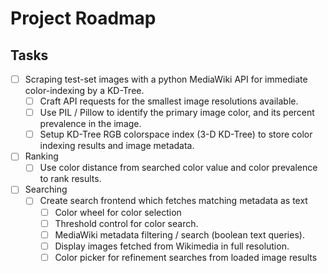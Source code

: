 # Project Roadmap

## Tasks

- [ ] Scraping test-set images with a python MediaWiki API for immediate color-indexing by a KD-Tree.
  - [ ] Craft API requests for the smallest image resolutions available.
  - [ ] Use PIL / Pillow to identify the primary image color, and its percent prevalence in the image.
  - [ ] Setup KD-Tree RGB colorspace index (3-D KD-Tree) to store color indexing results and image metadata.
- [ ] Ranking
  - [ ] Use color distance from searched color value and color prevalence to rank results.
- [ ] Searching
  - [ ] Create search frontend which fetches matching metadata as text
	- [ ] Color wheel for color selection
	- [ ] Threshold control for color search.
	- [ ] MediaWiki metadata filtering / search (boolean text queries).
	- [ ] Display images fetched from Wikimedia in full resolution.
	- [ ] Color picker for refinement searches from loaded image results
